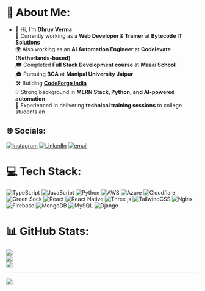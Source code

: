 # 💫 About Me:
- 👋 Hi, I’m **Dhruv Verma**  <br> 🔭 Currently working as a **Web Developer & Trainer** at **Bytecode IT Solutions**  <br> 🌍 Also working as an **AI Automation Engineer** at **Codelevate (Netherlands-based)**  <br> 🎓 Completed **Full Stack Development course** at **Masai School**  <br> 🎓 Pursuing **BCA** at **Manipal University Jaipur**  <br> 🛠️ Building **[CodeForge India](https://codeforgeindia.com/)**  <br> 💡 Strong background in **MERN Stack, Python, and AI-powered automation**  <br> 🎤 Experienced in delivering **technical training sessions** to college students an


## 🌐 Socials:
[![Instagram](https://img.shields.io/badge/Instagram-%23E4405F.svg?logo=Instagram&logoColor=white)](https://instagram.com/dhruv_codess) [![LinkedIn](https://img.shields.io/badge/LinkedIn-%230077B5.svg?logo=linkedin&logoColor=white)](https://linkedin.com/in/dhruvverma12) [![email](https://img.shields.io/badge/Email-D14836?logo=gmail&logoColor=white)](mailto:dhruvvermaw@gmail.com) 

# 💻 Tech Stack:
![TypeScript](https://img.shields.io/badge/typescript-%23007ACC.svg?style=for-the-badge&logo=typescript&logoColor=white) ![JavaScript](https://img.shields.io/badge/javascript-%23323330.svg?style=for-the-badge&logo=javascript&logoColor=%23F7DF1E) ![Python](https://img.shields.io/badge/python-3670A0?style=for-the-badge&logo=python&logoColor=ffdd54) ![AWS](https://img.shields.io/badge/AWS-%23FF9900.svg?style=for-the-badge&logo=amazon-aws&logoColor=white) ![Azure](https://img.shields.io/badge/azure-%230072C6.svg?style=for-the-badge&logo=microsoftazure&logoColor=white) ![Cloudflare](https://img.shields.io/badge/Cloudflare-F38020?style=for-the-badge&logo=Cloudflare&logoColor=white) ![Green Sock](https://img.shields.io/badge/green%20sock-88CE02?style=for-the-badge&logo=greensock&logoColor=white) ![React](https://img.shields.io/badge/react-%2320232a.svg?style=for-the-badge&logo=react&logoColor=%2361DAFB) ![React Native](https://img.shields.io/badge/react_native-%2320232a.svg?style=for-the-badge&logo=react&logoColor=%2361DAFB) ![Three js](https://img.shields.io/badge/threejs-black?style=for-the-badge&logo=three.js&logoColor=white) ![TailwindCSS](https://img.shields.io/badge/tailwindcss-%2338B2AC.svg?style=for-the-badge&logo=tailwind-css&logoColor=white) ![Nginx](https://img.shields.io/badge/nginx-%23009639.svg?style=for-the-badge&logo=nginx&logoColor=white) ![Firebase](https://img.shields.io/badge/firebase-a08021?style=for-the-badge&logo=firebase&logoColor=ffcd34) ![MongoDB](https://img.shields.io/badge/MongoDB-%234ea94b.svg?style=for-the-badge&logo=mongodb&logoColor=white) ![MySQL](https://img.shields.io/badge/mysql-4479A1.svg?style=for-the-badge&logo=mysql&logoColor=white) ![Django](https://img.shields.io/badge/django-%23092E20.svg?style=for-the-badge&logo=django&logoColor=white)
# 📊 GitHub Stats:
![](https://github-readme-stats.vercel.app/api?username=DhruvVermaCodess&theme=dark&hide_border=false&include_all_commits=true&count_private=true)<br/>
![](https://nirzak-streak-stats.vercel.app/?user=DhruvVermaCodess&theme=dark&hide_border=false)<br/>
![](https://github-readme-stats.vercel.app/api/top-langs/?username=DhruvVermaCodess&theme=dark&hide_border=false&include_all_commits=true&count_private=true&layout=compact)

---
[![](https://visitcount.itsvg.in/api?id=DhruvVermaCodess&icon=0&color=0)](https://visitcount.itsvg.in)

<!-- Proudly created with GPRM ( https://gprm.itsvg.in ) -->
